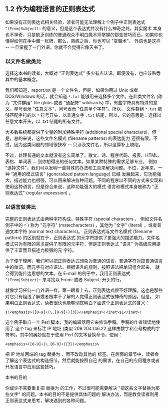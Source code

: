 ## 1.2 作为编程语言的正则表达式

如果没有正则表达式相关经验，读者可能无法理解上个例子中正则表达式 `^(From|Subject):` 的意义，但是这个表达式并没有什么神奇之处。其实魔术
本身也不神奇，只是缺乏训练的普通观众不明白魔术师掌握的那些技巧而已。如果你也懂得如何在手中藏一张牌，那么，熟练之后，你也可以 "变魔术"。
外语也是这样 -- 一旦掌握了一门外语，你就不会觉得它像天书了。

### 以文件名做类比

选择这本书的读者，大概对 "正则表达式" 多少有点认识。即便没有，也应该熟悉其中的基本概念。

我们都知道，report.txt 是一个文件名，但是，如果你用过 Unix 或者 DOS/Windows 的话，就会知道 `*.txt` 能够用来选择多个文件。在此类文件名
(称为 "文件群组" file globs 或者 "通配符" wildcards) 中，有些字符具有特殊的意义。星号表示 "任意文本"，问号表示 "任意单个字符"。所以，
文件群组 `*.txt` 能够匹配字符的以 `*` 符号开头，以普通文字 `.txt` 结尾，所以，它的意思是：选择以任意文本开头，以 .txt 结尾的所有文件。

大多数系统都提供了少量的附加特殊字符 (additional special characters)，但是，总的来说，这些文件名模式 (filename patterns) 的表达能力
还很有限。不过，因为这类问题的领域很狭窄 -- 只涉及文件名，所以这算补上缺陷。

不过，处理普通的文本就没有这么简单了。散文、诗、程序代码、报表、HTML、表格、单词表 ... 到你想得出的任何文本。如果某种特殊的需求足够专业，
例如 "选择文件"，我们可以发明一些特殊的办法和工具来解决问题。不过，近年来，一种 "通用的模式语言" (generalized pattern language) 已经
发展起来，它功能强大，描述能力也很强，可以用来解决各种问题。不同的程序以不同的方式来实现和使用这种语言，但是综合来说，这种功能强大的模式
语言和模式本身被称为 "正则表达式" (regular expression) 。

### 以语言做类比

完整的正则表达式由两种字符构成。特殊字符 (special characters ， 例如文件名例子中的 `*` ) 称为 "元字符" (matecharacters) ，其他为
"文字" (literal) ，或者普通文本字符 (normal text characters)。 正则表达式与文件名模式 (filename pattern) 的区别就在于，正则表达式
的元字符提供了更强大的描述能力。文件名模式只为有限的需求提供了有限的元字符，但是正则表达式 "语言" 为高级应用提供了丰富而且描述力极强的元
字符。

为了便于理解，我们可以把正则表达式想象为普通的语言，普通字符对应普通语言中的单词，而元字符对应语法。根据语言的规则，按照语法把单词组合起来，
就会得到能传达思想的文本。在 E-mail 的例子中，我用正则表达式 `^(From|Subject):` 来寻找以 From: 或者 Subject: 开头的行。

就像学习任何一门外语一样，第一眼看上去，正则表达式很不好理解。这也是那些对它只有粗浅了解或者根本不了解的人觉得正则表达式很神奇的原因。但是，
如果明白正则表达式，读者很快也能够彻底明白下面这个正则表达式的含义：

    s!<emphasis>([0-9]+(\.[0-9]+){3})</emphasis>!<inet>$1</inet>!

这个例子取自一个 Perl 脚本，我的编辑器用它来修饰手稿。手稿的作者错误地使用了 <emphasis> 这个 tag 来标注 IP 地址
(类似 209.204.146.22 这样由数字和点号构成的字符串)。其中的奥妙就在于使用 Perl 的文本替换命令，使用：

    <emphasis>([0-9]+(\.[0-9]+){3})</emphasis>

把 IP 地址两端的 tag 替换为 <inet>，而不改动其他的 <emphasis> 标签。在后面的章节中，读者会了解这个表达式的构造细节，然后就能按照自己
的需求，在自己的应用程序或者开发语言中应用这些技巧。

本书的目的

你或许不需要重复把 <emphasis> 替换为 <inet> 的工作，不过很可能需要解决 "把这些文字替换为那些文字" 的问题。本书的目的不是提供具体问题的
解决办法，而是教会读者利用正则表达式来思考，解决遇到的各种问题。

